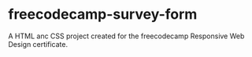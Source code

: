 # freecodecamp-survey-form

A HTML anc CSS project created for the freecodecamp Responsive Web Design certificate.
